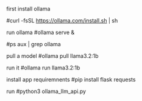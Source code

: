 first install ollama 

#curl -fsSL https://ollama.com/install.sh | sh

run ollama
#ollama serve &

#ps aux | grep ollama

pull a model
#ollama pull llama3.2:1b

run it
#ollama run llama3.2:1b

install app requiremnents
#pip install flask requests

run
#python3 ollama_llm_api.py


